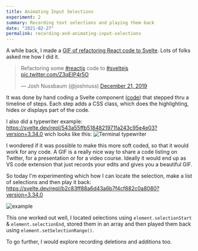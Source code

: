 ```yaml
---
title: Animating Input Selections
experiment: 2
summary: Recording text selections and playing them back
date: "2021-02-27"
permalink: recording-and-animating-input-selections
---
```


A while back, I made a [GIF of refactoring React code to Svelte](https://twitter.com/joshnuss/status/1208520843132841984).
Lots of folks asked me how I did it.

<blockquote class="twitter-tweet"><p lang="en" dir="ltr">Refactoring some <a href="https://twitter.com/hashtag/reactjs?src=hash&amp;ref_src=twsrc%5Etfw">#reactjs</a> code to <a href="https://twitter.com/hashtag/sveltejs?src=hash&amp;ref_src=twsrc%5Etfw">#sveltejs</a> <a href="https://t.co/Z3qEIP4r5O">pic.twitter.com/Z3qEIP4r5O</a></p>&mdash; Josh Nussbaum (@joshnuss) <a href="https://twitter.com/joshnuss/status/1208520843132841984?ref_src=twsrc%5Etfw">December 21, 2019</a></blockquote> <script async src="https://platform.twitter.com/widgets.js" charset="utf-8"></script>

It was done by hand coding a Svelte component ([code](https://svelte.dev/repl/e6c3f24c6cc64e8c9ca8cc9405778df2?version=3.34.0)) that stepped thru a timeline of steps. Each step adds a CSS class, which does the highlighting, hides or displays part of the code.

I also did a typewriter example: https://svelte.dev/repl/543a55ffb5184821971fa243c95e4e03?version=3.34.0 wich looks like this:
![Terminal typewriter](/images/terminal-typewriter.gif)

I wondered if it was possible to make this more soft coded, so that it would work for any code. A GIF is a really nice way to share a code listing on Twitter, for a presentation or for a video course. Ideally it would end up as VS code extension that just records your edits and gives you a beautiful GIF.

So today I'm experimenting which how I can locate the selection, make a list of selections and then play it back:
https://svelte.dev/repl/b2c83ff88a6d43a6b7f4cf882c0a8080?version=3.34.0

![example](/images/record-selection-animation.gif)


This one worked out well, I located selections using `element.selectionStart` & `element.selectionEnd`, stored them in an array and then played them back using `element.setSelectionRange()`.

To go further, I would explore recording deletions and additions too.
